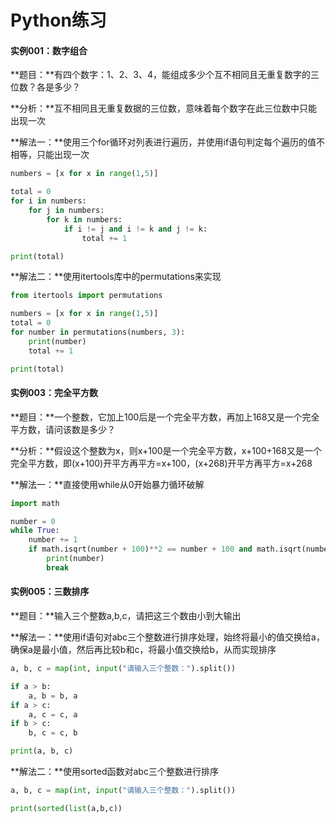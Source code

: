 # Python练习

#### 实例001：数字组合

**题目：**有四个数字：1、2、3、4，能组成多少个互不相同且无重复数字的三位数？各是多少？

**分析：**互不相同且无重复数据的三位数，意味着每个数字在此三位数中只能出现一次

**解法一：**使用三个for循环对列表进行遍历，并使用if语句判定每个遍历的值不相等，只能出现一次

```python
numbers = [x for x in range(1,5)]

total = 0
for i in numbers:
    for j in numbers:
        for k in numbers:
            if i != j and i != k and j != k:
                total += 1

print(total)
```

**解法二：**使用itertools库中的permutations来实现

```python
from itertools import permutations

numbers = [x for x in range(1,5)]
total = 0
for number in permutations(numbers, 3):
    print(number)
    total += 1

print(total)
```



#### 实例003：完全平方数

**题目：**一个整数，它加上100后是一个完全平方数，再加上168又是一个完全平方数，请问该数是多少？

**分析：**假设这个整数为x，则x+100是一个完全平方数，x+100+168又是一个完全平方数，即(x+100)开平方再平方=x+100，(x+268)开平方再平方=x+268

**解法一：**直接使用while从0开始暴力循环破解

```python
import math

number = 0
while True:
    number += 1
    if math.isqrt(number + 100)**2 == number + 100 and math.isqrt(number + 268)**2 == number + 268:
        print(number)
        break
```





#### 实例005：三数排序

**题目：**输入三个整数a,b,c，请把这三个数由小到大输出

**解法一：**使用if语句对abc三个整数进行排序处理，始终将最小的值交换给a，确保a是最小值，然后再比较b和c，将最小值交换给b，从而实现排序

```python
a, b, c = map(int, input("请输入三个整数：").split())

if a > b:
    a, b = b, a
if a > c:
    a, c = c, a
if b > c:
    b, c = c, b

print(a, b, c)
```

**解法二：**使用sorted函数对abc三个整数进行排序

```python
a, b, c = map(int, input("请输入三个整数：").split())

print(sorted(list(a,b,c))
```


